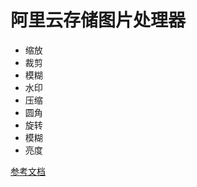 # 阿里云存储图片处理器

- 缩放
- 裁剪
- 模糊
- 水印
- 压缩
- 圆角
- 旋转
- 模糊
- 亮度

[参考文档](https://help.aliyun.com/document_detail/183902.html?spm=a2c4g.11186623.6.728.56711c37n9feYT)
